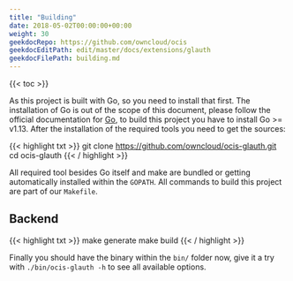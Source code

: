 ```yaml
---
title: "Building"
date: 2018-05-02T00:00:00+00:00
weight: 30
geekdocRepo: https://github.com/owncloud/ocis
geekdocEditPath: edit/master/docs/extensions/glauth
geekdocFilePath: building.md
---
```


{{< toc >}}

As this project is built with Go, so you need to install that first. The installation of Go is out of the scope of this document, please follow the official documentation for [Go](https://golang.org/doc/install), to build this project you have to install Go >= v1.13. After the installation of the required tools you need to get the sources:

{{< highlight txt >}}
git clone https://github.com/owncloud/ocis-glauth.git
cd ocis-glauth
{{< / highlight >}}

All required tool besides Go itself and make are bundled or getting automatically installed within the `GOPATH`. All commands to build this project are part of our `Makefile`.

## Backend

{{< highlight txt >}}
make generate
make build
{{< / highlight >}}

Finally you should have the binary within the `bin/` folder now, give it a try with `./bin/ocis-glauth -h` to see all available options.
